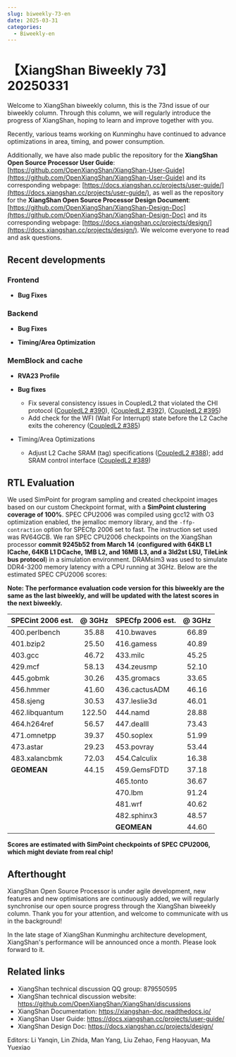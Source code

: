 ```yaml
---
slug: biweekly-73-en
date: 2025-03-31
categories:
  - Biweekly-en
---
```


# 【XiangShan Biweekly 73】20250331

Welcome to XiangShan biweekly column, this is the 73nd issue of our biweekly column. Through this column, we will regularly introduce the progress of XiangShan, hoping to learn and improve together with you.

Recently, various teams working on Kunminghu have continued to advance optimizations in area, timing, and power consumption. 

Additionally, we have also made public the repository for the **XiangShan Open Source Processor User Guide**: [https://github.com/OpenXiangShan/XiangShan-User-Guide](https://github.com/OpenXiangShan/XiangShan-User-Guide) and its corresponding webpage: [https://docs.xiangshan.cc/projects/user-guide/](https://docs.xiangshan.cc/projects/user-guide/), as well as the repository for the **XiangShan Open Source Processor Design Document**: [https://github.com/OpenXiangShan/XiangShan-Design-Doc](https://github.com/OpenXiangShan/XiangShan-Design-Doc) and its corresponding webpage: [https://docs.xiangshan.cc/projects/design/](https://docs.xiangshan.cc/projects/design/). We welcome everyone to read and ask questions.

<!-- more -->
## Recent developments

### Frontend

- **Bug Fixes**


### Backend

- **Bug Fixes**


- **Timing/Area Optimization**


### MemBlock and cache

- **RVA23 Profile**

- **Bug fixes**
  - Fix several consistency issues in CoupledL2 that violated the CHI protocol ([CoupledL2 #390](https://github.com/OpenXiangShan/CoupledL2/pull/390)), ([CoupledL2 #392](https://github.com/OpenXiangShan/CoupledL2/pull/392)), ([CoupledL2 #395](https://github.com/OpenXiangShan/CoupledL2/pull/395))
  - Add check for the WFI (Wait For Interrupt) state before the L2 Cache exits the coherency ([CoupledL2 #385](https://github.com/OpenXiangShan/CoupledL2/pull/385))

- Timing/Area Optimizations
  - Adjust L2 Cache SRAM (tag) specifications ([CoupledL2 #388](https://github.com/OpenXiangShan/CoupledL2/pull/388)); add SRAM control interface ([CoupledL2 #389](https://github.com/OpenXiangShan/CoupledL2/pull/389))

## RTL Evaluation

We used SimPoint for program sampling and created checkpoint images based on our custom Checkpoint format, with a **SimPoint clustering coverage of 100%**. SPEC CPU2006 was compiled using gcc12 with O3 optimization enabled, the jemalloc memory library, and the `-ffp-contraction` option for SPECfp 2006 set to fast. The instruction set used was RV64GCB. We ran SPEC CPU2006 checkpoints on the XiangShan processor **commit 9245b52 from March 14** (**configured with 64KB L1 ICache, 64KB L1 DCache, 1MB L2, and 16MB L3, and a 3ld2st LSU, TileLink bus protocol**) in a simulation environment. DRAMsim3 was used to simulate DDR4-3200 memory latency with a CPU running at 3GHz. Below are the estimated SPEC CPU2006 scores:

**Note: The performance evaluation code version for this biweekly are the same as the last biweekly, and will be updated with the latest scores in the next biweekly.**

| SPECint 2006 est. | @ 3GHz | SPECfp 2006 est.  | @ 3GHz |
| :---------------- | :----: | :---------------- | :----: |
| 400.perlbench     | 35.88  | 410.bwaves        | 66.89  |
| 401.bzip2         | 25.50  | 416.gamess        | 40.89  |
| 403.gcc           | 46.72  | 433.milc          | 45.25  |
| 429.mcf           | 58.13  | 434.zeusmp        | 52.10  |
| 445.gobmk         | 30.26  | 435.gromacs       | 33.65  |
| 456.hmmer         | 41.60  | 436.cactusADM     | 46.16  |
| 458.sjeng         | 30.53  | 437.leslie3d      | 46.01  |
| 462.libquantum    | 122.50 | 444.namd          | 28.88  |
| 464.h264ref       | 56.57  | 447.dealII        | 73.43  |
| 471.omnetpp       | 39.37  | 450.soplex        | 51.99  |
| 473.astar         | 29.23  | 453.povray        | 53.44  |
| 483.xalancbmk     | 72.03  | 454.Calculix      | 16.38  |
| **GEOMEAN**       | 44.15  | 459.GemsFDTD      | 37.18  |
|                   |        | 465.tonto         | 36.67  |
|                   |        | 470.lbm           | 91.24  |
|                   |        | 481.wrf           | 40.62  |
|                   |        | 482.sphinx3       | 48.57  |
|                   |        | **GEOMEAN**       | 44.60  |

**Scores are estimated with SimPoint checkpoints of SPEC CPU2006, which might deviate from real chip!**

## Afterthought

XiangShan Open Source Processor is under agile development, new features and new optimisations are continuously added, we will regularly synchronise our open source progress through the XiangShan biweekly column. Thank you for your attention, and welcome to communicate with us in the background!

In the late stage of XiangShan Kunminghu architecture development, XiangShan's performance will be announced once a month. Please look forward to it.

## Related links

* XiangShan technical discussion QQ group: 879550595
* XiangShan technical discussion website: https://github.com/OpenXiangShan/XiangShan/discussions
* XiangShan Documentation: https://xiangshan-doc.readthedocs.io/
* XiangShan User Guide: https://docs.xiangshan.cc/projects/user-guide/
* XiangShan Design Doc: https://docs.xiangshan.cc/projects/design/

Editors: Li Yanqin, Lin Zhida, Man Yang, Liu Zehao, Feng Haoyuan, Ma Yuexiao
